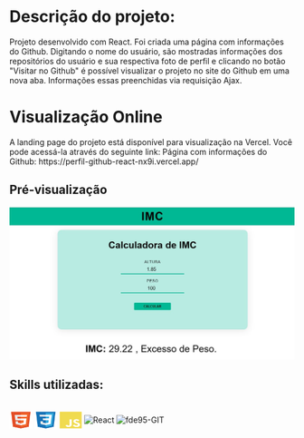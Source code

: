 <h1>Descrição do projeto:</h1>
Projeto desenvolvido com React. Foi criada uma página com informações do Github. Digitando o nome do usuário, são mostradas informações dos repositórios do usuário e sua respectiva foto de perfil e clicando no botão "Visitar no Github" é possível visualizar o projeto no site do Github em uma nova aba. Informações essas preenchidas via requisição Ajax.

<h1>Visualização Online</h1>
A landing page do projeto está disponível para visualização na Vercel. Você pode acessá-la através do seguinte link:
Página com informações do Github: https://perfil-github-react-nx9i.vercel.app/

<h2>
    Pré-visualização
 </h2>
 
<img src="./src/images/imagem_do_projeto.JPG" atl="capa projeto">

## Skills utilizadas:
<div style="display: inline_block"><br>
  <img align="center" alt="HTML" height="30" width="40" src="https://raw.githubusercontent.com/devicons/devicon/master/icons/html5/html5-original.svg">
  <img align="center" alt="CSS" height="30" width="40" src="https://raw.githubusercontent.com/devicons/devicon/master/icons/css3/css3-original.svg">
  <img align="center" alt="Js" height="30" width="40" src="https://raw.githubusercontent.com/devicons/devicon/master/icons/javascript/javascript-plain.svg">
  <img align="center" alt="React" height="35" width="40" src="https://upload.wikimedia.org/wikipedia/commons/thumb/a/a7/React-icon.svg/512px-React-icon.svg.png?20220125121207">
  <img align="center" alt="fde95-GIT" height="30" width="40" src="https://cdn.jsdelivr.net/gh/devicons/devicon/icons/git/git-original.svg">
